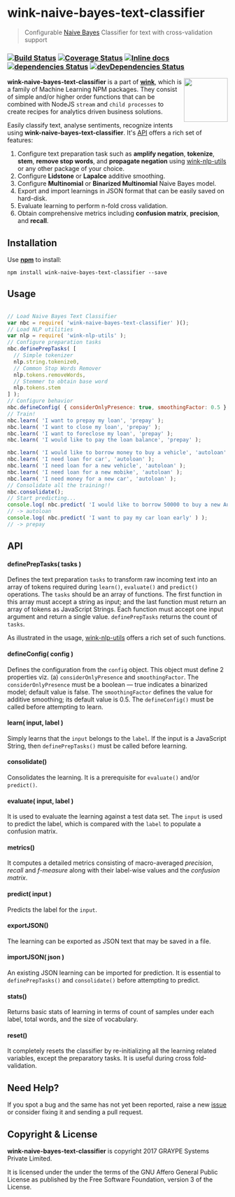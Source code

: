 
# wink-naive-bayes-text-classifier

> Configurable [Naive Bayes](https://en.wikipedia.org/wiki/Naive_Bayes_classifier) Classifier for text with cross-validation support

### [![Build Status](https://api.travis-ci.org/decisively/wink-naive-bayes-text-classifier.svg?branch=master)](https://travis-ci.org/decisively/wink-naive-bayes-text-classifier) [![Coverage Status](https://coveralls.io/repos/github/decisively/wink-naive-bayes-text-classifier/badge.svg?branch=master)](https://coveralls.io/github/decisively/wink-naive-bayes-text-classifier?branch=master) [![Inline docs](http://inch-ci.org/github/decisively/wink-naive-bayes-text-classifier.svg?branch=master)](http://inch-ci.org/github/decisively/wink-naive-bayes-text-classifier) [![dependencies Status](https://david-dm.org/decisively/wink-naive-bayes-text-classifier/status.svg)](https://david-dm.org/decisively/wink-naive-bayes-text-classifier) [![devDependencies Status](https://david-dm.org/decisively/wink-naive-bayes-text-classifier/dev-status.svg)](https://david-dm.org/decisively/wink-naive-bayes-text-classifier?type=dev)

<img align="right" src="https://decisively.github.io/wink-logos/logo-title.png" width="100px" >

**wink-naive-bayes-text-classifier** is a part of **[wink](https://www.npmjs.com/~sanjaya)**, which is a family of Machine Learning NPM packages. They consist of simple and/or higher order functions that can be combined with NodeJS `stream` and `child processes` to create recipes for analytics driven business solutions.

Easily classify text, analyse sentiments, recognize intents using **wink-naive-bayes-text-classifier**. It's [API](#api) offers a rich set of features:

1. Configure text preparation task such as **amplify negation**, **tokenize**, **stem**, **remove stop words**, and **propagate negation** using [wink-nlp-utils](https://www.npmjs.com/package/wink-nlp-utils) or any other package of your choice.
2. Configure **Lidstone** or **Lapalce** additive smoothing.
3. Configure **Multinomial** or **Binarized Multinomial** Naive Bayes model.
4. Export and import learnings in JSON format that can be easily saved on hard-disk.
5. Evaluate learning to perform n-fold cross validation.
6. Obtain comprehensive metrics including **confusion matrix**, **precision**, and **recall**.

## Installation
Use **[npm](https://www.npmjs.com/package/wink-naive-bayes-text-classifier)** to install:
```
npm install wink-naive-bayes-text-classifier --save
```


## Usage
```javascript

// Load Naive Bayes Text Classifier
var nbc = require( 'wink-naive-bayes-text-classifier' )();
// Load NLP utilities
var nlp = require( 'wink-nlp-utils' );
// Configure preparation tasks
nbc.definePrepTasks( [
  // Simple tokenizer
  nlp.string.tokenize0,
  // Common Stop Words Remover
  nlp.tokens.removeWords,
  // Stemmer to obtain base word
  nlp.tokens.stem
] );
// Configure behavior
nbc.defineConfig( { considerOnlyPresence: true, smoothingFactor: 0.5 } );
// Train!
nbc.learn( 'I want to prepay my loan', 'prepay' );
nbc.learn( 'I want to close my loan', 'prepay' );
nbc.learn( 'I want to foreclose my loan', 'prepay' );
nbc.learn( 'I would like to pay the loan balance', 'prepay' );

nbc.learn( 'I would like to borrow money to buy a vehicle', 'autoloan' );
nbc.learn( 'I need loan for car', 'autoloan' );
nbc.learn( 'I need loan for a new vehicle', 'autoloan' );
nbc.learn( 'I need loan for a new mobike', 'autoloan' );
nbc.learn( 'I need money for a new car', 'autoloan' );
// Consolidate all the training!!
nbc.consolidate();
// Start predicting...
console.log( nbc.predict( 'I would like to borrow 50000 to buy a new Audi R8 in New York' ) );
// -> autoloan
console.log( nbc.predict( 'I want to pay my car loan early' ) );
// -> prepay

```

## API


#### definePrepTasks( tasks )

Defines the text preparation `tasks` to transform raw incoming text into an array of tokens required during `learn()`, `evaluate()` and `predict()` operations. The `tasks` should be an array of functions. The first function in this array must accept a string as input; and the last function must return an array of tokens as JavaScript Strings. Each function must accept one input argument and return a single value. `definePrepTasks` returns the count of `tasks`.

As illustrated in the usage, [wink-nlp-utils](https://www.npmjs.com/package/wink-nlp-utils) offers a rich set of such functions.

#### defineConfig( config )
Defines the configuration from the `config` object. This object must define 2 properties viz. (a) `considerOnlyPresence` and `smoothingFactor`. The `considerOnlyPresence` must be a boolean — true indicates a binarized model; default value is false. The `smoothingFactor` defines the value for additive smoothing; its default value is 0.5. The `defineConfig()` must be called before attempting to learn.

#### learn( input, label )
Simply learns that the `input` belongs to the `label`. If the input is a JavaScript String, then `definePrepTasks()` must be called before learning.


#### consolidate()
Consolidates the learning. It is a prerequisite for `evaluate()` and/or `predict()`.

#### evaluate( input, label )

It is used to evaluate the learning against a test data set. The `input` is used to predict the label, which is compared with the `label` to populate a confusion matrix.

#### metrics()

It computes a detailed metrics consisting of macro-averaged *precision*, *recall* and *f-measure* along with their label-wise values and the *confusion matrix*.

#### predict( input )
Predicts the label for the `input`.

#### exportJSON()
The learning can be exported as JSON text that may be saved in a file.

#### importJSON( json )
An existing JSON learning can be imported for prediction. It is essential to `definePrepTasks()` and `consolidate()` before attempting to predict.

#### stats()
Returns basic stats of learning in terms of count of samples under each label, total words, and the size of vocabulary.

#### reset()
It completely resets the classifier by re-initializing all the learning related variables, except the preparatory tasks. It is useful during cross fold-validation.

## Need Help?
If you spot a bug and the same has not yet been reported, raise a new [issue](https://github.com/decisively/wink-naive-bayes-text-classifier/issues) or consider fixing it and sending a pull request.


## Copyright & License
**wink-naive-bayes-text-classifier** is copyright 2017 GRAYPE Systems Private Limited.

It is licensed under the under the terms of the GNU Affero General Public License as published by the Free
Software Foundation, version 3 of the License.
